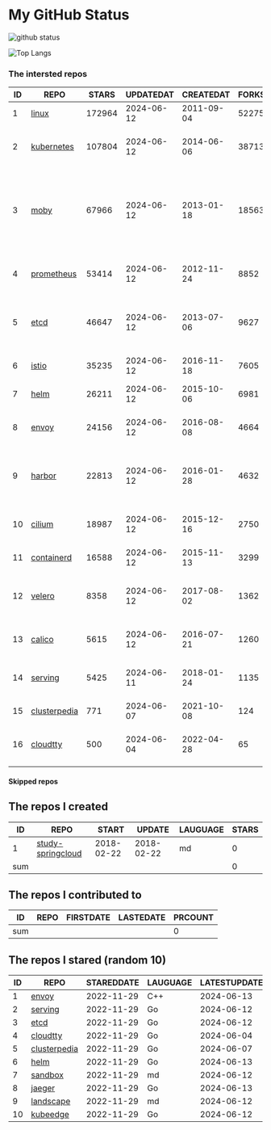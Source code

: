 # My GitHub Status

<img src="https://github-readme-stats-1.yihong0618.vercel.app/api?username=daoqingniu&show_icons=true&&&hide_title=true&count_private=true" alt="github status" />

![Top Langs](https://github-readme-stats-1.yihong0618.vercel.app/api/top-langs/?username=daoqingniu&layout=compact)

<!--START_SECTION:github_repos-->
### The intersted repos
| ID |                              REPO                               | STARS  | UPDATEDAT  | CREATEDAT  | FORKSCOUNT |                                                DESCRIPTIONS                                                |
|----|-----------------------------------------------------------------|--------|------------|------------|------------|------------------------------------------------------------------------------------------------------------|
|  1 | [linux](https://github.com/torvalds/linux)                      | 172964 | 2024-06-12 | 2011-09-04 |      52275 | Linux kernel source tree                                                                                   |
|  2 | [kubernetes](https://github.com/kubernetes/kubernetes)          | 107804 | 2024-06-12 | 2014-06-06 |      38713 | Production-Grade Container Scheduling and Management                                                       |
|  3 | [moby](https://github.com/moby/moby)                            |  67966 | 2024-06-12 | 2013-01-18 |      18563 | The Moby Project - a collaborative project for the container ecosystem to assemble container-based systems |
|  4 | [prometheus](https://github.com/prometheus/prometheus)          |  53414 | 2024-06-12 | 2012-11-24 |       8852 | The Prometheus monitoring system and time series database.                                                 |
|  5 | [etcd](https://github.com/etcd-io/etcd)                         |  46647 | 2024-06-12 | 2013-07-06 |       9627 | Distributed reliable key-value store for the most critical data of a distributed system                    |
|  6 | [istio](https://github.com/istio/istio)                         |  35235 | 2024-06-12 | 2016-11-18 |       7605 | Connect, secure, control, and observe services.                                                            |
|  7 | [helm](https://github.com/helm/helm)                            |  26211 | 2024-06-12 | 2015-10-06 |       6981 | The Kubernetes Package Manager                                                                             |
|  8 | [envoy](https://github.com/envoyproxy/envoy)                    |  24156 | 2024-06-12 | 2016-08-08 |       4664 | Cloud-native high-performance edge/middle/service proxy                                                    |
|  9 | [harbor](https://github.com/goharbor/harbor)                    |  22813 | 2024-06-12 | 2016-01-28 |       4632 | An open source trusted cloud native registry project that stores, signs, and scans content.                |
| 10 | [cilium](https://github.com/cilium/cilium)                      |  18987 | 2024-06-12 | 2015-12-16 |       2750 | eBPF-based Networking, Security, and Observability                                                         |
| 11 | [containerd](https://github.com/containerd/containerd)          |  16588 | 2024-06-12 | 2015-11-13 |       3299 | An open and reliable container runtime                                                                     |
| 12 | [velero](https://github.com/vmware-tanzu/velero)                |   8358 | 2024-06-12 | 2017-08-02 |       1362 | Backup and migrate Kubernetes applications and their persistent volumes                                    |
| 13 | [calico](https://github.com/projectcalico/calico)               |   5615 | 2024-06-12 | 2016-07-21 |       1260 | Cloud native networking and network security                                                               |
| 14 | [serving](https://github.com/knative/serving)                   |   5425 | 2024-06-11 | 2018-01-24 |       1135 | Kubernetes-based, scale-to-zero, request-driven compute                                                    |
| 15 | [clusterpedia](https://github.com/clusterpedia-io/clusterpedia) |    771 | 2024-06-07 | 2021-10-08 |        124 | The Encyclopedia of Kubernetes clusters                                                                    |
| 16 | [cloudtty](https://github.com/cloudtty/cloudtty)                |    500 | 2024-06-04 | 2022-04-28 |         65 | A Friendly Kubernetes CloudShell (Web Terminal) !                                                          |



#### Skipped repos
<!--END_SECTION:github_repos-->

<!--START_SECTION:my_github-->
## The repos I created
| ID  |                                 REPO                                 |   START    |   UPDATE   | LAUGUAGE | STARS |
|-----|----------------------------------------------------------------------|------------|------------|----------|-------|
|   1 | [study-springcloud](https://github.com/daoqingniu/study-springcloud) | 2018-02-22 | 2018-02-22 | md       |     0 |
| sum |                                                                      |            |            |          |     0 |

## The repos I contributed to
| ID  | REPO | FIRSTDATE | LASTEDATE | PRCOUNT |
|-----|------|-----------|-----------|---------|
| sum |      |           |           |       0 |

## The repos I stared (random 10)
| ID |                              REPO                               | STAREDDATE | LAUGUAGE | LATESTUPDATE |
|----|-----------------------------------------------------------------|------------|----------|--------------|
|  1 | [envoy](https://github.com/envoyproxy/envoy)                    | 2022-11-29 | C++      | 2024-06-13   |
|  2 | [serving](https://github.com/knative/serving)                   | 2022-11-29 | Go       | 2024-06-12   |
|  3 | [etcd](https://github.com/etcd-io/etcd)                         | 2022-11-29 | Go       | 2024-06-12   |
|  4 | [cloudtty](https://github.com/cloudtty/cloudtty)                | 2022-11-29 | Go       | 2024-06-04   |
|  5 | [clusterpedia](https://github.com/clusterpedia-io/clusterpedia) | 2022-11-29 | Go       | 2024-06-07   |
|  6 | [helm](https://github.com/helm/helm)                            | 2022-11-29 | Go       | 2024-06-13   |
|  7 | [sandbox](https://github.com/cncf/sandbox)                      | 2022-11-29 | md       | 2024-06-12   |
|  8 | [jaeger](https://github.com/jaegertracing/jaeger)               | 2022-11-29 | Go       | 2024-06-13   |
|  9 | [landscape](https://github.com/cncf/landscape)                  | 2022-11-29 | md       | 2024-06-12   |
| 10 | [kubeedge](https://github.com/kubeedge/kubeedge)                | 2022-11-29 | Go       | 2024-06-12   |

<!--END_SECTION:my_github-->
